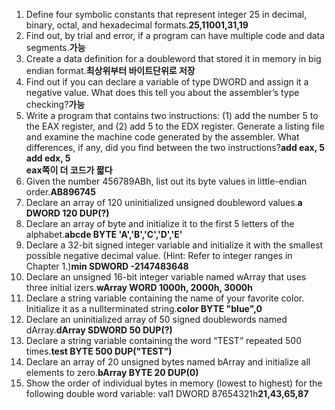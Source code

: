1. Define four symbolic constants that represent integer 25 in decimal, binary, octal,
 and hexadecimal formats.**25,11001,31,19**
 2. Find out, by trial and error, if a program can have multiple code and data segments.**가능**
 3. Create a data definition for a doubleword that stored it in memory in big endian
 format.**최상위부터 바이트단위로 저장**
 4. Find out if you can declare a variable of type DWORD and assign it a negative
 value. What does this tell you about the assembler’s type checking?**가능**
 5. Write a program that contains two instructions: (1) add the number 5 to the EAX
 register, and (2) add 5 to the EDX register. Generate a listing file and examine the
 machine code generated by the assembler. What differences, if any, did you find
 between the two instructions?**add eax, 5<br>
 add edx, 5<br>
 eax쪽이 더 코드가 짧다**
 6. Given the number 456789ABh, list out its byte values in little-endian order.**AB896745**
 7. Declare an array of 120 uninitialized unsigned doubleword values.**a DWORD 120 DUP(?)**
 8. Declare an array of byte and initialize it to the first 5 letters of the alphabet.**abcde BYTE 'A','B','C','D','E'**
 9. Declare a 32-bit signed integer variable and initialize it with the smallest possible
 negative decimal value. (Hint: Refer to integer ranges in Chapter 1.)**min SDWORD -2147483648**
 10. Declare an unsigned 16-bit integer variable named wArray that uses three initial
izers.**wArray WORD 1000h, 2000h, 3000h**
 11. Declare a string variable containing the name of your favorite color. Initialize it as
 a nullterminated string.**color BYTE "blue",0**
 12. Declare an uninitialized array of 50 signed doublewords named dArray.**dArray SDWORD 50 DUP(?)**
 13. Declare a string variable containing the word “TEST” repeated 500 times.**test BYTE 500 DUP("TEST")**
 14. Declare an array of 20 unsigned bytes named bArray and initialize all elements to
 zero.**bArray BYTE 20 DUP(0)**
 15. Show the order of individual bytes in memory (lowest to highest) for the following double
word variable:
 val1 DWORD 87654321h**21,43,65,87**
